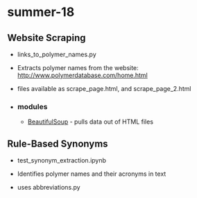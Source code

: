 # summer-18

## Website Scraping
* links_to_polymer_names.py

* Extracts polymer names from the website: http://www.polymerdatabase.com/home.html

* files available as scrape_page.html, and scrape_page_2.html

* ### modules
  * [BeautifulSoup](https://www.crummy.com/software/BeautifulSoup/bs4/doc/) - pulls data out of HTML files

## Rule-Based Synonyms
* test_synonym_extraction.ipynb

* Identifies polymer names and their acronyms in text 

* uses abbreviations.py


